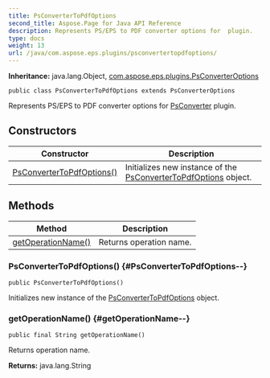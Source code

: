```yaml
---
title: PsConverterToPdfOptions
second_title: Aspose.Page for Java API Reference
description: Represents PS/EPS to PDF converter options for  plugin.
type: docs
weight: 13
url: /java/com.aspose.eps.plugins/psconvertertopdfoptions/
---
```

**Inheritance:**
java.lang.Object, [com.aspose.eps.plugins.PsConverterOptions](../../com.aspose.eps.plugins/psconverteroptions)
```
public class PsConverterToPdfOptions extends PsConverterOptions
```

Represents PS/EPS to PDF converter options for [PsConverter](../../com.aspose.eps.plugins/psconverter) plugin.
## Constructors

| Constructor | Description |
| --- | --- |
| [PsConverterToPdfOptions()](#PsConverterToPdfOptions--) | Initializes new instance of the [PsConverterToPdfOptions](../../com.aspose.eps.plugins/psconvertertopdfoptions) object. |
## Methods

| Method | Description |
| --- | --- |
| [getOperationName()](#getOperationName--) | Returns operation name. |
### PsConverterToPdfOptions() {#PsConverterToPdfOptions--}
```
public PsConverterToPdfOptions()
```


Initializes new instance of the [PsConverterToPdfOptions](../../com.aspose.eps.plugins/psconvertertopdfoptions) object.

### getOperationName() {#getOperationName--}
```
public final String getOperationName()
```


Returns operation name.

**Returns:**
java.lang.String
